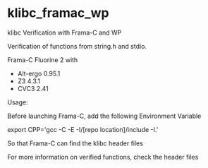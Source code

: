klibc_framac_wp
===============

klibc Verification with Frama-C and WP

Verification of functions from string.h and stdio.

Frama-C Fluorine 2 with
- Alt-ergo 0.95.1
- Z3 4.3.1
- CVC3 2.41

Usage:

Before launching Frama-C, add the following Environment Variable

  export CPP='gcc -C -E -I/[repo location]/include -I.'

So that Frama-C can find the klibc header files

For more information on verified functions, check the header files
